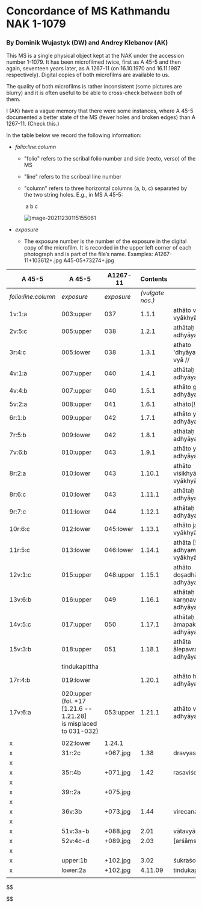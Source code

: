 
# Concordance of MS Kathmandu NAK 1-1079

### By Dominik Wujastyk (DW) and Andrey Klebanov (AK)

This MS is a single physical object kept at the NAK under the accession number 1-1079.  It has been microfilmed twice,  first as A 45-5 and then again, seventeen years later, as A 1267-11 (on 16.10.1970 and 16.11.1987 respectively). Digital copies of both microfilms are available to us.

The quality of both microfilms is rather inconsistent (some pictures are blurry) and it is often useful to be able to cross-check between both of them.

I (AK) have a vague memory that there were some instances, where A 45-5 documented a better state of the MS (fewer holes and broken edges) than A 1267-11.  (Check this.)

In the table below we record the following information:

* *folio:line:column*
  
  - "folio" refers to the scribal folio number and side (recto, verso) of the MS 
  
  - "line" refers to the scribeal line number
  
  - "column" refers to three horizontal columns (a, b, c) separated by the two string holes.  E.g., in MS A 45-5:
  
    ​                       a                                                   b                                                                c
  
    ![image-20211230115155061](/home/dom/.config/Typora/typora-user-images/image-20211230115155061.png)
  
  
  
* *exposure*
  
  - The exposure number is the number of the exposure in the digital copy of the microfilm. It is recorded in the upper left corner of each photograph and is part of the file’s name.
    Examples:
    A1267-11+103612+*<exposure>*.jpg
    A45-05+73274+*<exposure>*.jpg


| A 45-5 | A 45-5 | A1267-11 | Contents | atha phrase |
| --- | -------- | --------------------- | ------------------------- | ---- |
| *folio:line:column* | *exposure* | *exposure* | *(vulgate nos.)* |  |
| 1v:1:a |    003:upper    | 037 | 1.1.1 | athāto vedotpattim ādhyāyaṃ vyākhyāsyāmaḥ // |
| 2v:5:c |   005:upper   |                038 | 1.2.1      | athātaḥ śiśyopanayanīyam adhyāyaṃ vyā // |
| 3r:4:c |   005:lower   |                038 | 1.3.1                       | athato 'dhyāyanasampradānīyaṃ vyā // |
| 4v:1:a | 007:upper |               040 | 1.4.1     | athātaḥ pravacīnīyam [!] adhyāyaṃ vyākhyā // |
|  4v:4:b  |   007:upper   |                  040 | 1.5.1    | athāto gropaharaṇīyam adhyāyaṃ vyā // |
| 5v:2:a |                    008:upper                   |               041 | 1.6.1          | athāto[!] ṛtucaryāṃ vyā // |
| 6r:1:b | 009:upper | 042 | 1.7.1 | athāto yantravidhim adhyāyaṃ vyākhyāsyāmaḥ // |
| 7r:5:b | 009:lower | 042 | 1.8.1 | athātaḥ śastravicāraṇīyam adhyāyaṃ vyākhyāsyām [!] / |
| 7v:6:b | 010:upper             | 043 | 1.9.1 | athāto yogyāsūtrīyam adhyāyaṃ vyā // |
| 8r:2:a | 010:lower | 043 | 1.10.1 | athāto viśikhyānupraveśīṇīyaṃ [!} vyākhyā // |
| 8r:6:c | 010:lower | 043 | 1.11.1 | athātaḥ kṣārapākavidhim adhyāyaṃ vyākhyā // |
| 9r:7:c | 011:lower | 044 | 1.12.1 | athātaḥ [!] agnikarmavidhim adhyāyaṃ vyākhyāsyāmaḥ // |
| 10r:6:c | 012:lower | 045:lower | 1.13.1 | athāto jalāyukādhyāyam [!] vyākhyāsyāmaḥ  // |
|            11r:5:c             | 013:lower | 046:lower | 1.14.1 | athāta [!] śoṇitavarṇṇanīyam adhya~~mā~~yaṃ vyākhyāsyāmaḥ |
| 12v:1:c | 015:upper | 048:upper | 1.15.1 | athāto doṣadhātumālakṣayavṛddhim adhyāyaṃ vyākhyāsyāmaḥ / |
| 13v:6:b | 016:upper | 049 | 1.16.1 | athātaḥ karṇṇavyadhaba[ndhavi]dhim adhyāyaṃ vyā // |
| 14v:5:c | 017:upper | 050 | 1.17.1 | athātaḥ [!] āmapakvamaṣanīyam [!] adhyāyaṃ vyā / |
| 15v:3:b |        018:upper       | 051 | 1.18.1 | athāta ālepavraṇabandhavidhim adhyāyaṃ vyākhyāsyāmaḥ |
| | tindukapittha | | | |
| 17r:4:b | 019:lower | | 1.20.1 | athāto hitīhitīyam [!] adhyāyaṃ vyākhyāsyāmaḥ / |
| 17v:6:a | 020:upper <br />(fol. *17 [1.21.6 -- 1.21.28] <br />is misplaced to 031-032) | 053:upper | 1.21.1 | athāto vraṇapraśnam adhyāyam vyākhyāsyāmaḥ / |
|  |                        |  |  |  |
| x |         022:lower |1.24.1                           |            |       || athāto vyādhisamuddeśīyam adhyāya vy
| x |   31r:2c                   | +067.jpg | 1.38      | dravyasaṅgrahaṇī |
| x |            |                         |                            |      |
| x |   35r:4b   |                +071.jpg | 1.42            | rasaviśeṣa |
| x |            |                         |                            |      |
| x |   39r:2a   |                +075.jpg |                            |      |
| x |            |                         |                            |      |
| x |   36v:3b   |                +073.jpg | 1.44 | virecanadravyavikalpa |
| x |            |                         |                            |      |
| x |  51v:3a-b  |                +088.jpg | 2.01             | vātavyādhi |
| x |  52v:4c-d  |                +089.jpg | 2.03           | [arśāṃsi] |
| x |            |                         |                            |      |
| x |   upper:1b   |                +102.jpg | 3.02            | śukraśonita |
| x |  lower:2a  |                +102.jpg | 4.11.09       | tindukapittha |
|                               |                        |                          |                                            |  |






$$

$$

